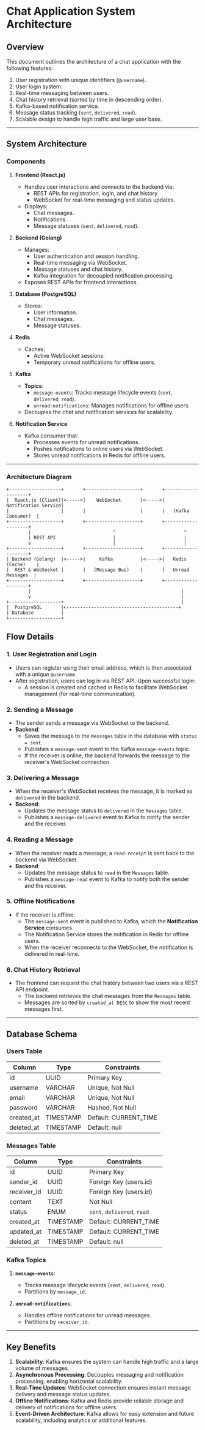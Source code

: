 # Chat Application System Architecture

## **Overview**
This document outlines the architecture of a chat application with the following features:
1. User registration with unique identifiers (`@username`).
2. User login system.
3. Real-time messaging between users.
4. Chat history retrieval (sorted by time in descending order).
5. Kafka-based notification service.
6. Message status tracking (`sent`, `delivered`, `read`).
7. Scalable design to handle high traffic and large user base.

---

## **System Architecture**

### **Components**
1. **Frontend (React.js)**
   - Handles user interactions and connects to the backend via:
     - REST APIs for registration, login, and chat history.
     - WebSocket for real-time messaging and status updates.
   - Displays:
     - Chat messages.
     - Notifications.
     - Message statuses (`sent`, `delivered`, `read`).

2. **Backend (Golang)**
   - Manages:
     - User authentication and session handling.
     - Real-time messaging via WebSocket.
     - Message statuses and chat history.
     - Kafka integration for decoupled notification processing.
   - Exposes REST APIs for frontend interactions.

3. **Database (PostgreSQL)**
   - Stores:
     - User information.
     - Chat messages.
     - Message statuses.

4. **Redis**
   - Caches:
     - Active WebSocket sessions.
     - Temporary unread notifications for offline users.

5. **Kafka**
   - **Topics**:
     - `message-events`: Tracks message lifecycle events (`sent`, `delivered`, `read`).
     - `unread-notifications`: Manages notifications for offline users.
   - Decouples the chat and notification services for scalability.

6. **Notification Service**
   - Kafka consumer that:
     - Processes events for unread notifications.
     - Pushes notifications to online users via WebSocket.
     - Stores unread notifications in Redis for offline users.

---

### **Architecture Diagram**

```plaintext
+-------------------+       +--------------------+       +--------------------+
|  React.js (Client)|<----->|    WebSocket       |<----->| Notification Service|
|                   |       |                    |       |   (Kafka Consumer)  |
+-------------------+       +--------------------+       +--------------------+
        |                              ^                         ^
        | REST API                     |                         |
        v                              |                         |
+-------------------+       +--------------------+       +--------------------+
| Backend (Golang)  |<----->|     Kafka          |<----->|   Redis (Cache)    |
|  REST & WebSocket |       |   (Message Bus)    |       |   Unread Messages  |
+-------------------+       +--------------------+       +--------------------+
        |                                                       |
        v                                                       |
+-------------------+                                           |
|  PostgreSQL       |<-----------------------------------------+
| Database          |
+-------------------+
```

## **Flow Details**

### **1. User Registration and Login**
- Users can register using their email address, which is then associated with a unique `@username`.
- After registration, users can log in via REST API. Upon successful login:
  - A session is created and cached in Redis to facilitate WebSocket management (for real-time communication).

### **2. Sending a Message**
- The sender sends a message via WebSocket to the backend.
- **Backend**:
  - Saves the message to the `Messages` table in the database with `status = sent`.
  - Publishes a `message-sent` event to the Kafka `message-events` topic.
  - If the receiver is online, the backend forwards the message to the receiver's WebSocket connection.

### **3. Delivering a Message**
- When the receiver's WebSocket receives the message, it is marked as `delivered` in the backend.
- **Backend**:
  - Updates the message status to `delivered` in the `Messages` table.
  - Publishes a `message-delivered` event to Kafka to notify the sender and the receiver.

### **4. Reading a Message**
- When the receiver reads a message, a `read-receipt` is sent back to the backend via WebSocket.
- **Backend**:
  - Updates the message status to `read` in the `Messages` table.
  - Publishes a `message-read` event to Kafka to notify both the sender and the receiver.

### **5. Offline Notifications**
- If the receiver is offline:
  - The `message-sent` event is published to Kafka, which the **Notification Service** consumes.
  - The Notification Service stores the notification in Redis for offline users.
  - When the receiver reconnects to the WebSocket, the notification is delivered in real-time.

### **6. Chat History Retrieval**
- The frontend can request the chat history between two users via a REST API endpoint.
  - The backend retrieves the chat messages from the `Messages` table.
  - Messages are sorted by `created_at DESC` to show the most recent messages first.

---

## **Database Schema**

### **Users Table**
| Column        | Type      | Constraints             |
|---------------|-----------|-------------------------|
| id            | UUID      | Primary Key             |
| username      | VARCHAR   | Unique, Not Null        |
| email         | VARCHAR   | Unique, Not Null        |
| password      | VARCHAR   | Hashed, Not Null        |
| created_at    | TIMESTAMP | Default: CURRENT_TIME   |
| deleted_at    | TIMESTAMP  | Default: null   |

### **Messages Table**
| Column        | Type       | Constraints             |
|---------------|------------|-------------------------|
| id            | UUID       | Primary Key             |
| sender_id     | UUID       | Foreign Key (users.id)  |
| receiver_id   | UUID       | Foreign Key (users.id)  |
| content       | TEXT       | Not Null                |
| status        | ENUM       | `sent`, `delivered`, `read` |
| created_at    | TIMESTAMP  | Default: CURRENT_TIME   |
| updated_at    | TIMESTAMP  | Default: CURRENT_TIME   |
| deleted_at    | TIMESTAMP  | Default: null   |

### **Kafka Topics**
1. **`message-events`**:
   - Tracks message lifecycle events (`sent`, `delivered`, `read`).
   - Partitions by `message_id`.

2. **`unread-notifications`**:
   - Handles offline notifications for unread messages.
   - Partitions by `receiver_id`.

---

## **Key Benefits**
1. **Scalability**: Kafka ensures the system can handle high traffic and a large volume of messages.
2. **Asynchronous Processing**: Decouples messaging and notification processing, enabling horizontal scalability.
3. **Real-Time Updates**: WebSocket connection ensures instant message delivery and message status updates.
4. **Offline Notifications**: Kafka and Redis provide reliable storage and delivery of notifications for offline users.
5. **Event-Driven Architecture**: Kafka allows for easy extension and future scalability, including analytics or additional features.

